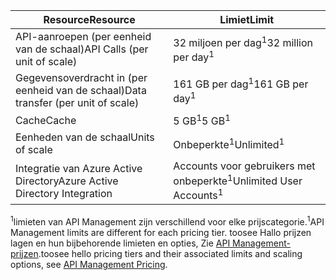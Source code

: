 | <span data-ttu-id="342cd-101">Resource</span><span class="sxs-lookup"><span data-stu-id="342cd-101">Resource</span></span> | <span data-ttu-id="342cd-102">Limiet</span><span class="sxs-lookup"><span data-stu-id="342cd-102">Limit</span></span> |
| --- | --- |
| <span data-ttu-id="342cd-103">API-aanroepen (per eenheid van de schaal)</span><span class="sxs-lookup"><span data-stu-id="342cd-103">API Calls (per unit of scale)</span></span> |<span data-ttu-id="342cd-104">32 miljoen per dag<sup>1</sup></span><span class="sxs-lookup"><span data-stu-id="342cd-104">32 million per day<sup>1</sup></span></span> |
| <span data-ttu-id="342cd-105">Gegevensoverdracht in (per eenheid van de schaal)</span><span class="sxs-lookup"><span data-stu-id="342cd-105">Data transfer (per unit of scale)</span></span> |<span data-ttu-id="342cd-106">161 GB per dag<sup>1</sup></span><span class="sxs-lookup"><span data-stu-id="342cd-106">161 GB per day<sup>1</sup></span></span> |
| <span data-ttu-id="342cd-107">Cache</span><span class="sxs-lookup"><span data-stu-id="342cd-107">Cache</span></span> |<span data-ttu-id="342cd-108">5 GB<sup>1</sup></span><span class="sxs-lookup"><span data-stu-id="342cd-108">5 GB<sup>1</sup></span></span> |
| <span data-ttu-id="342cd-109">Eenheden van de schaal</span><span class="sxs-lookup"><span data-stu-id="342cd-109">Units of scale</span></span> |<span data-ttu-id="342cd-110">Onbeperkte<sup>1</sup></span><span class="sxs-lookup"><span data-stu-id="342cd-110">Unlimited<sup>1</sup></span></span> |
| <span data-ttu-id="342cd-111">Integratie van Azure Active Directory</span><span class="sxs-lookup"><span data-stu-id="342cd-111">Azure Active Directory Integration</span></span> |<span data-ttu-id="342cd-112">Accounts voor gebruikers met onbeperkte<sup>1</sup></span><span class="sxs-lookup"><span data-stu-id="342cd-112">Unlimited User Accounts<sup>1</sup></span></span> |

<span data-ttu-id="342cd-113"><sup>1</sup>limieten van API Management zijn verschillend voor elke prijscategorie.</span><span class="sxs-lookup"><span data-stu-id="342cd-113"><sup>1</sup>API Management limits are different for each pricing tier.</span></span> <span data-ttu-id="342cd-114">toosee Hallo prijzen lagen en hun bijbehorende limieten en opties, Zie [API Management-prijzen](https://azure.microsoft.com/pricing/details/api-management/).</span><span class="sxs-lookup"><span data-stu-id="342cd-114">toosee hello pricing tiers and their associated limits and scaling options, see [API Management Pricing](https://azure.microsoft.com/pricing/details/api-management/).</span></span>

